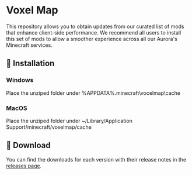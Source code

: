 # Voxel Map
This repository allows you to obtain updates from our curated list of mods that enhance client-side performance. We recommend all users to install this set of mods to allow a smoother experience across all our Aurora's Minecraft services.

## 🔧 Installation
### Windows
Place the unziped folder under %APPDATA%\.minecraft\vocelmap\cache

### MacOS
Place the unziped folder under ~/Library/Application Support/minecraft/voxelmap/cache

## 💾 Download
You can find the downloads for each version with their release notes in the [releases page](https://github.com/auroric-platform/voxel-map/releases).
